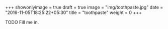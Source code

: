 +++
showonlyimage = true
draft = true
image = "img/toothpaste.jpg"
date = "2016-11-05T18:25:22+05:30"
title = "toothpaste"
weight = 0
+++

TODO Fill me in.


